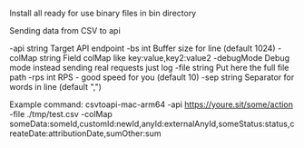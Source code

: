 Install
all ready for use binary files in bin directory

Sending data from CSV to api

-api string
    Target API endpoint
-bs int
    Buffer size for line (default 1024)
-colMap string
    Field colMap like key:value,key2:value2
-debugMode
    Debug mode instead sending real requests just log
-file string
    Put here the full file path
-rps int
    RPS - good speed for you (default 10)
-sep string
    Separator for words in line (default ",")

Example command:
csvtoapi-mac-arm64 -api https://youre.sit/some/action -file ./tmp/test.csv -colMap someData:someId,customId:newId,anyId:externalAnyId,someStatus:status,createDate:attributionDate,sumOther:sum
